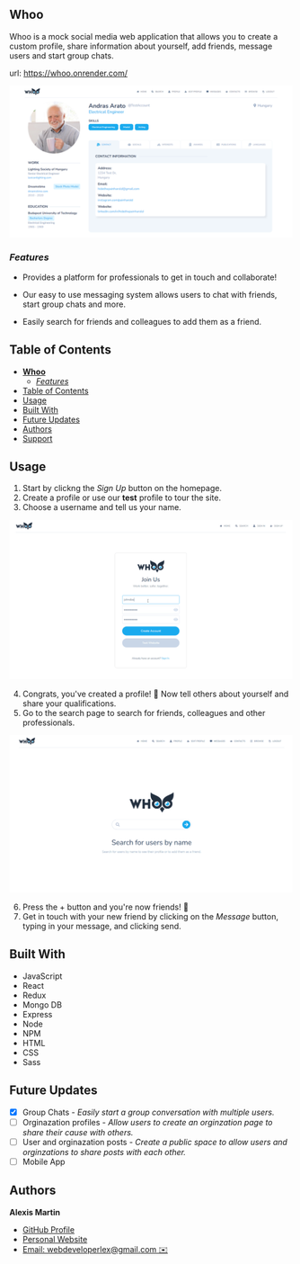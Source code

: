 ## **Whoo**

Whoo is a mock social media web application that allows you to create a custom profile, share information about yourself, add friends, message users and start group chats.

url: https://whoo.onrender.com/

<img src="./images/profile-sample.png" alt="getting started" width="800"/>

### _Features_

- Provides a platform for professionals to get in touch and collaborate!

- Our easy to use messaging system allows users to chat with friends, start group chats and more.

- Easily search for friends and colleagues to add them as a friend.

## Table of Contents

- [**Whoo**](#listening-lobby)
  - [_Features_](#features)
- [Table of Contents](#table-of-contents)
- [Usage](#usage)
- [Built With](#built-with)
- [Future Updates](#future-updates)
- [Authors](#authors)
- [Support](#support)

## Usage

1. Start by clickng the _Sign Up_ button on the homepage.
2. Create a profile or use our **test** profile to tour the site.
3. Choose a username and tell us your name.

  <img src="./images/Animation.gif" alt="getting started" width="600"/>

4. Congrats, you've created a profile! 🎉 Now tell others about yourself and share your qualifications.
5. Go to the search page to search for friends, colleagues and other professionals.

  <img src="./images/Animation-2.gif" alt="getting started" width="600"/>

6. Press the + button and you're now friends! 👋
7. Get in touch with your new friend by clicking on the _Message_ button, typing in your message, and clicking send.

## Built With

- JavaScript
- React
- Redux
- Mongo DB
- Express
- Node
- NPM
- HTML
- CSS
- Sass

## Future Updates

- [x] Group Chats - _Easily start a group conversation with multiple users._
- [ ] Orginazation profiles - _Allow users to create an orginzation page to share their cause with others._
- [ ] User and orginazation posts - _Create a public space to allow users and orginzations to share posts with each other._
- [ ] Mobile App

## Authors

**Alexis Martin**

- [GitHub Profile](https://github.com/webdevlex)
- [Personal Website](https://webdevlex.com/)
- [Email: webdeveloperlex@gmail.<area>com ✉️](mailto:webdeveloperlex@gmail.com?subject=Whoo-Are-You 'webdeveloperlex@gmail.com')
